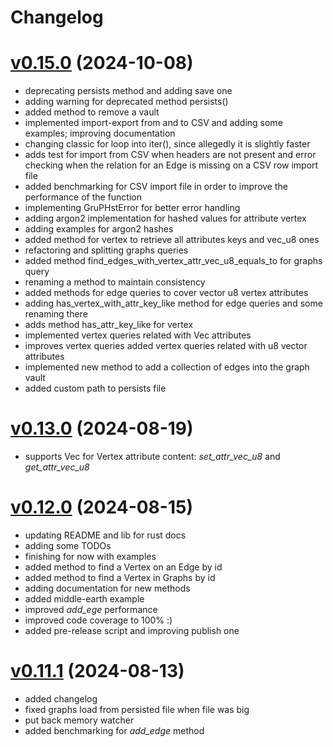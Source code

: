 # Changelog

# [v0.15.0](https://github.com/carvilsi/gruphst/releases/tag/v0.15.0) (2024-10-08)

- deprecating persists method and adding save one
- adding warning for deprecated method persists()
- added method to remove a vault
- implemented import-export from and to CSV and adding some examples; improving documentation
- changing classic for loop into iter(), since allegedly it is slightly faster
- adds test for import from CSV when headers are not present and error checking when the relation for an Edge is missing on a CSV row import file
- added benchmarking for CSV import file in order to improve the performance of the function
- implementing GruPHstError for better error handling
- adding argon2 implementation for hashed values for attribute vertex
- adding examples for argon2 hashes
- added method for vertex to retrieve all attributes keys and vec_u8 ones
- refactoring and splitting graphs queries
- added method find_edges_with_vertex_attr_vec_u8_equals_to for graphs query
- renaming a method to maintain consistency
- added methods for edge queries to cover vector u8 vertex attributes
- adding has_vertex_with_attr_key_like method for edge queries and some renaming there
- adds method has_attr_key_like for vertex
- implemented vertex queries related with Vec<u8> attributes
- improves vertex queries added vertex queries related with u8 vector attributes
- implemented new method to add a collection of edges into the graph vault
- added custom path to persists file

# [v0.13.0](https://github.com/carvilsi/gruphst/releases/tag/v0.13.0) (2024-08-19)

- supports Vec<u8> for Vertex attribute content: *set_attr_vec_u8* and *get_attr_vec_u8*

# [v0.12.0](https://github.com/carvilsi/gruphst/releases/tag/v0.12.0) (2024-08-15)

- updating README and lib for rust docs
- adding some TODOs
- finishing for now with examples
- added method to find a Vertex on an Edge by id
- added method to find a Vertex in Graphs by id
- adding documentation for new methods
- added middle-earth example 
- improved *add_ege* performance
- improved code coverage to 100% :)
- added pre-release script and improving publish one

# [v0.11.1](https://github.com/carvilsi/gruphst/releases/tag/v0.11.1) (2024-08-13)

- added changelog 
- fixed graphs load from persisted file when file was big 
- put back memory watcher
- added benchmarking for *add_edge* method


